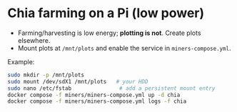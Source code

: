 # Chia farming on a Pi (low power)
- Farming/harvesting is low energy; **plotting is not**. Create plots elsewhere.
- Mount plots at `/mnt/plots` and enable the service in `miners-compose.yml`.

Example:
```bash
sudo mkdir -p /mnt/plots
sudo mount /dev/sdX1 /mnt/plots   # your HDD
sudo nano /etc/fstab               # add a persistent mount entry
docker compose -f miners/miners-compose.yml up -d chia
docker compose -f miners/miners-compose.yml logs -f chia
```

